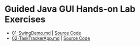 # Guided Java GUI Hands-on Lab Exercises

* [01-SwingDemo.md](./Exercises/01-SwingDemo.md) | [Source Code](./SwingDemo.java)
* [02-TaskTrackerApp.md](./Exercises/02-TaskTrackerApp.md) | [Source Code](./TaskTrackerApp.java)
